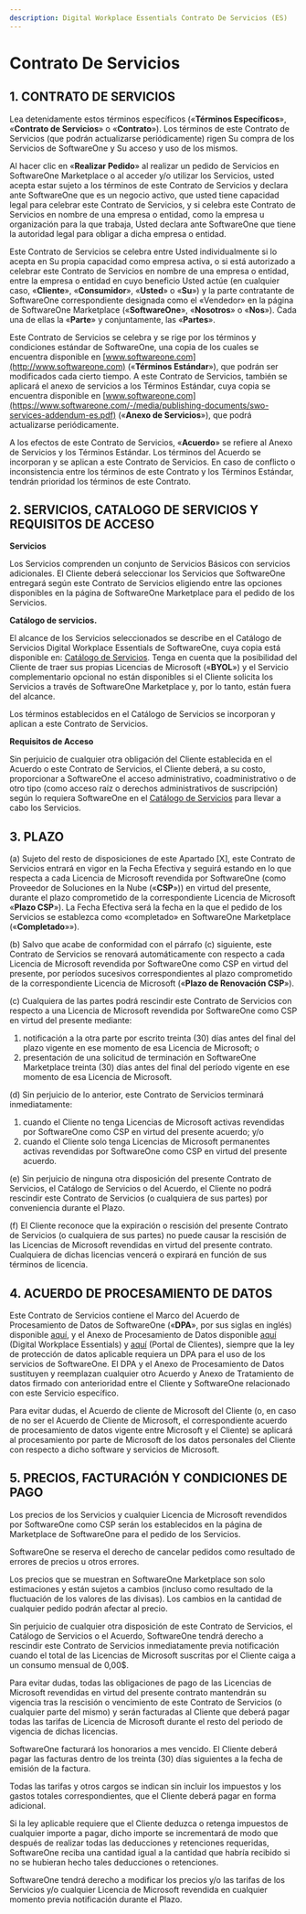 ```yaml
---
description: Digital Workplace Essentials Contrato De Servicios (ES)
---
```


# Contrato De Servicios

## 1. CONTRATO DE SERVICIOS

Lea detenidamente estos términos específicos («**Términos Específicos**», «**Contrato de Servicios**» o «**Contrato**»). Los términos de este Contrato de Servicios (que podrán actualizarse periódicamente) rigen Su compra de los Servicios de SoftwareOne y Su acceso y uso de los mismos.

Al hacer clic en «**Realizar Pedido**» al realizar un pedido de Servicios en SoftwareOne Marketplace o al acceder y/o utilizar los Servicios, usted acepta estar sujeto a los términos de este Contrato de Servicios y declara ante SoftwareOne que es un negocio activo, que usted tiene capacidad legal para celebrar este Contrato de Servicios, y si celebra este Contrato de Servicios en nombre de una empresa o entidad, como la empresa u organización para la que trabaja, Usted declara ante SoftwareOne que tiene la autoridad legal para obligar a dicha empresa o entidad.

Este Contrato de Servicios se celebra entre Usted individualmente si lo acepta en Su propia capacidad como empresa activa, o si está autorizado a celebrar este Contrato de Servicios en nombre de una empresa o entidad, entre la empresa o entidad en cuyo beneficio Usted actúe (en cualquier caso, «**Cliente**», «**Consumidor**», «**Usted**» o «**Su**») y la parte contratante de SoftwareOne correspondiente designada como el «Vendedor» en la página de SoftwareOne Marketplace («**SoftwareOne**», «**Nosotros**» o «**Nos**»). Cada una de ellas la «**Parte**» y conjuntamente, las «**Partes**».

Este Contrato de Servicios se celebra y se rige por los términos y condiciones estándar de SoftwareOne, una copia de los cuales se encuentra disponible en [www.softwareone.com](http://www.softwareone.com) («**Términos Estándar**»), que podrán ser modificados cada cierto tiempo. A este Contrato de Servicios, también se aplicará el anexo de servicios a los Términos Estándar, cuya copia se encuentra disponible en [www.softwareone.com](https://www.softwareone.com/-/media/publishing-documents/swo-services-addendum-es.pdf) («**Anexo de Servicios**»), que podrá actualizarse periódicamente.

A los efectos de este Contrato de Servicios, «**Acuerdo**» se refiere al Anexo de Servicios y los Términos Estándar. Los términos del Acuerdo se incorporan y se aplican a este Contrato de Servicios. En caso de conflicto o inconsistencia entre los términos de este Contrato y los Términos Estándar, tendrán prioridad los términos de este Contrato.

## 2. SERVICIOS, CATALOGO DE SERVICIOS Y REQUISITOS DE ACCESO

**Servicios**

Los Servicios comprenden un conjunto de Servicios Básicos con servicios adicionales. El Cliente deberá seleccionar los Servicios que SoftwareOne entregará según este Contrato de Servicios eligiendo entre las opciones disponibles en la página de SoftwareOne Marketplace para el pedido de los Servicios.

**Catálogo de servicios.**

El alcance de los Servicios seleccionados se describe en el Catálogo de Servicios Digital Workplace Essentials de SoftwareOne, cuya copia está disponible en: [Catálogo de Servicios](https://www.softwareone.com/-/media/publishing-documents/swo-digital-workplace-essentials-catalog-es.pdf). Tenga en cuenta que la posibilidad del Cliente de traer sus propias Licencias de Microsoft («**BYOL**») y el Servicio complementario opcional no están disponibles si el Cliente solicita los Servicios a través de SoftwareOne Marketplace y, por lo tanto, están fuera del alcance.

Los términos establecidos en el Catálogo de Servicios se incorporan y aplican a este Contrato de Servicios.

**Requisitos de Acceso**

Sin perjuicio de cualquier otra obligación del Cliente establecida en el Acuerdo o este Contrato de Servicios, el Cliente deberá, a su costo, proporcionar a SoftwareOne el acceso administrativo, coadministrativo o de otro tipo (como acceso raíz o derechos administrativos de suscripción) según lo requiera SoftwareOne en el [Catálogo de Servicios](https://www.softwareone.com/-/media/publishing-documents/swo-digital-workplace-essentials-catalog-es.pdf)  para llevar a cabo los Servicios. &#x20;

## 3. PLAZO

(a) Sujeto del resto de disposiciones de este Apartado \[X], este Contrato de Servicios entrará en vigor en la Fecha Efectiva y seguirá estando en lo que respecta a cada Licencia de Microsoft revendida por SoftwareOne (como Proveedor de Soluciones en la Nube («**CSP**»)) en virtud del presente, durante el plazo comprometido de la correspondiente Licencia de Microsoft «**Plazo CSP**»). La Fecha Efectiva será la fecha en la que el pedido de los Servicios se establezca como «completado» en SoftwareOne Marketplace («**Completado**»»).

(b) Salvo que acabe de conformidad con el párrafo (c) siguiente, este Contrato de Servicios se renovará automáticamente con respecto a cada Licencia de Microsoft revendida por SoftwareOne como CSP en virtud del presente, por períodos sucesivos correspondientes al plazo comprometido de la correspondiente Licencia de Microsoft («**Plazo de Renovación CSP**»).

(c) Cualquiera de las partes podrá rescindir este Contrato de Servicios con respecto a una Licencia de Microsoft revendida por SoftwareOne como CSP en virtud del presente mediante:

1. notificación a la otra parte por escrito treinta (30) días antes del final del plazo vigente en ese momento de esa Licencia de Microsoft; o
2. presentación de una solicitud de terminación en SoftwareOne Marketplace treinta (30) días antes del final del período vigente en ese momento de esa Licencia de Microsoft.

(d) Sin perjuicio de lo anterior, este Contrato de Servicios terminará inmediatamente:

1. cuando el Cliente no tenga Licencias de Microsoft activas revendidas por SoftwareOne como CSP en virtud del presente acuerdo; y/o
2. cuando el Cliente solo tenga Licencias de Microsoft permanentes activas revendidas por SoftwareOne como CSP en virtud del presente acuerdo.

&#x20;(e) Sin perjuicio de ninguna otra disposición del presente Contrato de Servicios, el Catálogo de Servicios o del Acuerdo, el Cliente no podrá rescindir este Contrato de Servicios (o cualquiera de sus partes) por conveniencia durante el Plazo.

&#x20;(f) El Cliente reconoce que la expiración o rescisión del presente Contrato de Servicios (o cualquiera de sus partes) no puede causar la rescisión de las Licencias de Microsoft revendidas en virtud del presente contrato. Cualquiera de dichas licencias vencerá o expirará en función de sus términos de licencia.

## 4. ACUERDO DE PROCESAMIENTO DE DATOS

Este Contrato de Servicios contiene el Marco del Acuerdo de Procesamiento de Datos de SoftwareOne («**DPA**», por sus siglas en inglés) disponible [aquí](https://www.softwareone.com/-/media/publishing-documents/swo-framework-dpa-customer-es.pdf), y el Anexo de Procesamiento de Datos disponible [aquí](https://www.softwareone.com/-/media/publishing-documents/swo-data-processing-addendum-digital-workplace-essentials-es.pdf) (Digital Workplace Essentials) y [aquí](https://www.softwareone.com/-/media/publishing-documents/swo-data-processing-addendum-pyracloud-es.pdf) (Portal de Clientes), siempre que la ley de protección de datos aplicable requiera un DPA para el uso de los servicios de SoftwareOne. El DPA y el Anexo de Procesamiento de Datos sustituyen y reemplazan cualquier otro Acuerdo y Anexo de Tratamiento de datos firmado con anterioridad entre el Cliente y SoftwareOne relacionado con este Servicio específico.

Para evitar dudas, el Acuerdo de cliente de Microsoft del Cliente (o, en caso de no ser el Acuerdo de Cliente de Microsoft, el correspondiente acuerdo de procesamiento de datos vigente entre Microsoft y el Cliente) se aplicará al procesamiento por parte de Microsoft de los datos personales del Cliente con respecto a dicho software y servicios de Microsoft.

## 5. PRECIOS, FACTURACIÓN Y CONDICIONES DE PAGO

Los precios de los Servicios y cualquier Licencia de Microsoft revendidos por SoftwareOne como CSP serán los establecidos en la página de Marketplace de SoftwareOne para el pedido de los Servicios. &#x20;

SoftwareOne se reserva el derecho de cancelar pedidos como resultado de errores de precios u otros errores.

Los precios que se muestran en SoftwareOne Marketplace son solo estimaciones y están sujetos a cambios (incluso como resultado de la fluctuación de los valores de las divisas). Los cambios en la cantidad de cualquier pedido podrán afectar al precio.

Sin perjuicio de cualquier otra disposición de este Contrato de Servicios, el Catálogo de Servicios o el Acuerdo, SoftwareOne tendrá derecho a rescindir este Contrato de Servicios inmediatamente previa notificación cuando el total de las Licencias de Microsoft suscritas por el Cliente caiga a un consumo mensual de 0,00$.

Para evitar dudas, todas las obligaciones de pago de las Licencias de Microsoft revendidas en virtud del presente contrato mantendrán su vigencia tras la rescisión o vencimiento de este Contrato de Servicios (o cualquier parte del mismo) y serán facturadas al Cliente que deberá pagar todas las tarifas de Licencia de Microsoft durante el resto del periodo de vigencia de dichas licencias.

SoftwareOne facturará los honorarios a mes vencido. El Cliente deberá pagar las facturas dentro de los treinta (30) días siguientes a la fecha de emisión de la factura.

Todas las tarifas y otros cargos se indican sin incluir los impuestos y los gastos totales correspondientes, que el Cliente deberá pagar en forma adicional.

Si la ley aplicable requiere que el Cliente deduzca o retenga impuestos de cualquier importe a pagar, dicho importe se incrementará de modo que después de realizar todas las deducciones y retenciones requeridas, SoftwareOne reciba una cantidad igual a la cantidad que habría recibido si no se hubieran hecho tales deducciones o retenciones.

SoftwareOne tendrá derecho a modificar los precios y/o las tarifas de los Servicios y/o cualquier Licencia de Microsoft revendida en cualquier momento previa notificación durante el Plazo.
